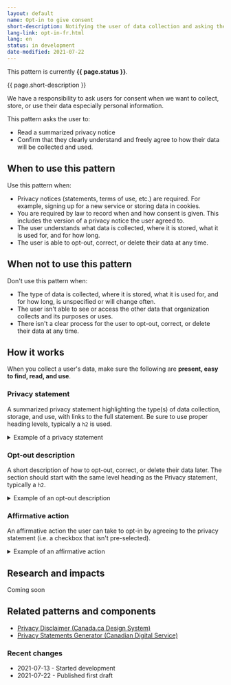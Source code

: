 ```yaml
---
layout: default
name: Opt-in to give consent
short-description: Notifying the user of data collection and asking them to consent to it.
lang-link: opt-in-fr.html
lang: en
status: in development
date-modified: 2021-07-22
---
```


<section class="alert alert-info">
    <p>This pattern is currently <strong>{{ page.status }}</strong>.</p>
</section>

{{ page.short-description }}

We have a responsibility to ask users for consent when we want to collect, store, or use their data especially personal information.

This pattern asks the user to:

* Read a summarized privacy notice
* Confirm that they clearly understand and freely agree to how their data will be collected and used.

## When to use this pattern

Use this pattern when:

* Privacy notices (statements, terms of use, etc.) are required. For example, signing up for a new service or storing data in cookies.
* You are required by law to record when and how consent is given. This includes the version of a privacy notice the user agreed to.
* The user understands what data is collected, where it is stored, what it is used for, and for how long.
* The user is able to opt-out, correct, or delete their data at any time.

## When not to use this pattern

Don't use this pattern when:

* The type of data is collected, where it is stored, what it is used for, and for how long, is unspecified or will change often.
* The user isn't able to see or access the other data that organization collects and its purposes or uses.
* There isn't a clear process for the user to opt-out, correct, or delete their data at any time.

## How it works

When you collect a user's data, make sure the following are **present, easy to find, read, and use**.

### Privacy statement

A summarized privacy statement highlighting the type(s) of data collection, storage, and use, with links to the full statement.
Be sure to use proper heading levels, typically a `h2` is used.  

<details>
    <summary>Example of a privacy statement</summary>
    <p class="h2">Privacy policy</p>
    <p><em>[You can add a custom privacy statement here that adheres to the Government of Canada privacy. It should be clear how the users personal information <strong>will and will not</strong> be used. Examples follow.]</em></p>    
    <p>Your information <strong>will not</strong> be used for any decision-making process that affects your access to Government of Canada services. Your personal information <strong>will not</strong> be used for any administrative purposes.</p>
    <p>Your personal information and feedback is confidential.</p>
    <p>Your information <strong>will</strong> be used by Employment and Social Development Canada for <em>[Briefly explain what the information will be used for]</em>.</p>
    <p class="h3">What we will collect</p>
    <p>We need the following information so we can <em>[Briefly explain why you need the following data]</em>:</p>
    <ul>
        <li>Email address</li>
        <li><em>[List more mandatory personal identifying felids]</em></li>
    </ul>
    <p>You can also choose to share more information with us so we can <em>[Briefly explain how providing the following data will enable services for the user]</em>:</p>
    <ul>
        <li>Province or territory</li>
        <li><em>[List more optional personal identifying felids]</em></li>
    </ul>
    <p>We collect this information to ensure our research groups are diverse, and to identify trends in feedback for specific groups.</p>
    <p><a href="https://www.canada.ca/en/transparency/privacy.html">Read the full privacy policy.</a></p>
</details>

### Opt-out description

A short description of how to opt-out, correct, or delete their data later.
The section should start with the same level heading as the Privacy statement, typically a `h2`.

<details>
    <summary>Example of an opt-out description</summary>
    <p class="h2">How to unsubscribe from <em>[identify what the user is unsubscribing from]</em></p>
    <p>If you have previously signed up to become a participant and no longer wish to be contacted for future <em>[explain in detail what the user is unsubscribing from]</em>, you can <a href="#unsubscribe">unsubscribe</a> yourself from the participant list and we will remove your personal information.</p>
</details>

### Affirmative action

An affirmative action the user can take to opt-in by agreeing to the privacy statement (i.e. a checkbox that isn't pre-selected).

<details>
    <summary>Example of an affirmative action</summary>
    <div class="checkbox-inline">
        <label for="consent" class="required">
            <input type="checkbox" id="consent" name="consent" value="consent">
            <strong>I have read, understood and agree to the above. I affirm that I am 18 years old, or older. I understand that I can withdraw from this <em>[service name]</em> at any time without consequence.</strong>
        </label>
    </div>
    <p><em>Valid html markup for a standard checkbox should be reviewed, and can be found in the <a href="https://wet-boew.github.io/wet-boew-styleguide/design/forms-en.html#checkboxes" target="_blank">wet-boew style guide</a>.</em></p>
</details>

## Research and impacts

Coming soon

## Related patterns and components

* [Privacy Disclaimer (Canada.ca Design System)](https://design.canada.ca/common-design-patterns/privacy-disclaimer.html)
* [Privacy Statements Generator (Canadian Digital Service)](https://privacy-statements.cds.alpha.canada.ca/en/)

### Recent changes

* 2021-07-13 - Started development
* 2021-07-22 - Published first draft
